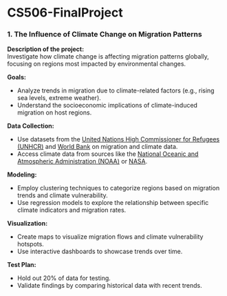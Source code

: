 # CS506-FinalProject


### 1. The Influence of Climate Change on Migration Patterns

**Description of the project:**  
Investigate how climate change is affecting migration patterns globally, focusing on regions most impacted by environmental changes.

**Goals:**  
- Analyze trends in migration due to climate-related factors (e.g., rising sea levels, extreme weather).
- Understand the socioeconomic implications of climate-induced migration on host regions.

**Data Collection:**  
- Use datasets from the [United Nations High Commissioner for Refugees (UNHCR)](https://www.unhcr.org/) and [World Bank](https://data.worldbank.org/) on migration and climate data.
- Access climate data from sources like the [National Oceanic and Atmospheric Administration (NOAA)](https://www.noaa.gov/) or [NASA](https://climate.nasa.gov/).

**Modeling:**  
- Employ clustering techniques to categorize regions based on migration trends and climate vulnerability.
- Use regression models to explore the relationship between specific climate indicators and migration rates.

**Visualization:**  
- Create maps to visualize migration flows and climate vulnerability hotspots.
- Use interactive dashboards to showcase trends over time.

**Test Plan:**  
- Hold out 20% of data for testing.
- Validate findings by comparing historical data with recent trends.

